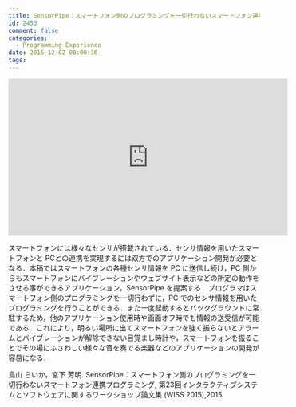```yaml
---
title: SensorPipe：スマートフォン側のプログラミングを一切行わないスマートフォン連携プログラミング
id: 2453
comment: false
categories:
  - Programming Experience
date: 2015-12-02 00:00:36
tags:
---
```



<iframe width="560" height="315" src="https://www.youtube.com/embed/gwKyPqt2kd8" frameborder="0" allowfullscreen></iframe>



スマートフォンには様々なセンサが搭載されている．センサ情報を用いたスマートフォンと PCとの連携を実現するには双方でのアプリケーション開発が必要となる．本稿ではスマートフォンの各種センサ情報を PC に送信し続け，PC 側からもスマートフォンにバイブレーションやウェブサイト表示などの所定の動作をさせる事ができるアプリケーション，SensorPipe を提案する．プログラマはスマートフォン側のプログラミングを一切行わずに，PC でのセンサ情報を用いたプログラミングを行うことができる．また一度起動するとバックグラウンドに常駐するため，他のアプリケーション使用時や画面オフ時でも情報の送受信が可能である．これにより，明るい場所に出てスマートフォンを強く振らないとアラームとバイブレーションが解除できない目覚まし時計や，スマートフォンを振ることでその場にふさわしい様々な音を奏でる楽器などのアプリケーションの開発が容易になる．

鳥山 らいか，宮下 芳明. SensorPipe：スマートフォン側のプログラミングを一切行わないスマートフォン連携プログラミング, 第23回インタラクティブシステムとソフトウェアに関するワークショップ論文集 (WISS 2015),2015.
